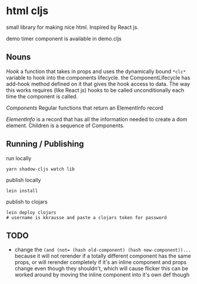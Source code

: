 # html cljs

small library for making nice html. Inspired by React js.

demo timer component is available in demo.cljs

## Nouns

*Hook* a function that takes in props and uses the dynamically bound `*clc*`
  variable to hook into the components lifecycle. the ComponentLifecycle has
  add-hook method defined on it that gives the hook access to data.
  The way this works requires (like React js) hooks to be called unconditionally
  each time the component is called.

*Components* Regular functions that return an ElementInfo record

*ElementInfo* is a record that has all the information needed to create a dom element.
Children is a sequence of Components.

## Running / Publishing

run locally
  
    yarn shadow-cljs watch lib

publish locally

    lein install

publish to clojars

    lein deploy clojars
    # username is kkrausse and paste a clojars token for password

## TODO

- change the `(and (not= (hash old-component) (hash new-component))...` because it
  will not rerender if a totally different component has the same props, or
  will rerender completely if it's an inline component and props change even
  though they shouldn't, which will cause flicker
  this can be worked around by moving the inline component into it's own def though
